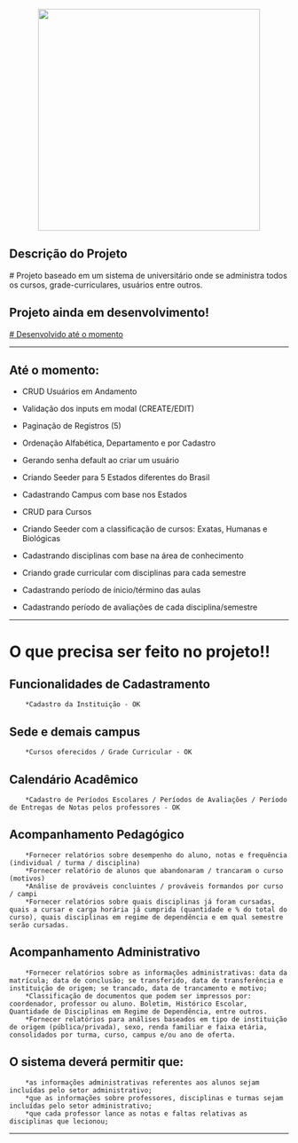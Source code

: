 <p align="center"><a href="https://laravel.com" target="_blank"><img src="https://raw.githubusercontent.com/laravel/art/master/logo-lockup/5%20SVG/2%20CMYK/1%20Full%20Color/laravel-logolockup-cmyk-red.svg" width="400"></a></p>


## Descrição do Projeto

<p>
        # Projeto baseado em um sistema de universitário onde se administra todos os cursos, grade-curriculares, usuários entre outros.
</p>

## Projeto ainda em desenvolvimento!

<p><a href="#desenvolvido"># Desenvolvido até o momento</a></p>

<hr>
<p id="desenvolvido">

## Até o momento:

* CRUD Usuários em Andamento 

* Validação dos inputs em modal (CREATE/EDIT)
* Paginação de Registros (5)
* Ordenação Alfabética, Departamento e por Cadastro
* Gerando senha default ao criar um usuário


* Criando Seeder para 5 Estados diferentes do Brasil
* Cadastrando Campus com base nos Estados


* CRUD para Cursos 
* Criando Seeder com a classificação de cursos: Exatas, Humanas e Biológicas
* Cadastrando disciplinas com base na área de conhecimento
* Criando grade curricular com disciplinas para cada semestre


* Cadastrando período de ínicio/término das aulas
* Cadastrando período de avaliações de cada disciplina/semestre

<hr>

# O que precisa ser feito no projeto!!

## Funcionalidades de Cadastramento 
        *Cadastro da Instituição - OK

## Sede e demais campus
        *Cursos oferecidos / Grade Curricular - OK

## Calendário Acadêmico
        *Cadastro de Períodos Escolares / Períodos de Avaliações / Período de Entregas de Notas pelos professores - OK

## Acompanhamento Pedagógico
        *Fornecer relatórios sobre desempenho do aluno, notas e frequência (individual / turma / disciplina)
        *Fornecer relatório de alunos que abandonaram / trancaram o curso (motivos)
        *Análise de prováveis concluintes / prováveis formandos por curso / campi
        *Fornecer relatórios sobre quais disciplinas já foram cursadas, quais a cursar e carga horária já cumprida (quantidade e % do total do curso), quais disciplinas em regime de dependência e em qual semestre serão cursadas. 

## Acompanhamento Administrativo
        *Fornecer relatórios sobre as informações administrativas: data da matrícula; data de conclusão; se transferido, data de transferência e instituição de origem; se trancado, data de trancamento e motivo;
        *Classificação de documentos que podem ser impressos por: coordenador, professor ou aluno. Boletim, Histórico Escolar, Quantidade de Disciplinas em Regime de Dependência, entre outros.
        *Fornecer relatórios para análises baseados em tipo de instituição de origem (pública/privada), sexo, renda familiar e faixa etária, consolidados por turma, curso, campus e/ou ano de oferta. 
	
## O sistema deverá permitir que:
        *as informações administrativas referentes aos alunos sejam incluídas pelo setor administrativo; 
        *que as informações sobre professores, disciplinas e turmas sejam incluídas pelo setor administrativo;
        *que cada professor lance as notas e faltas relativas as disciplinas que lecionou;


</p>
     
<hr>


